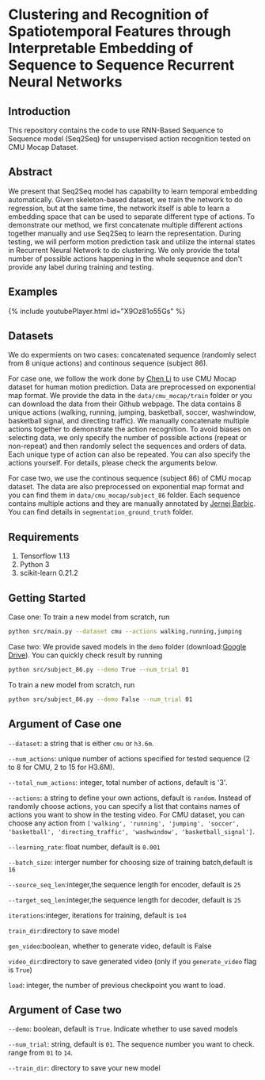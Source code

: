 # Clustering and Recognition of Spatiotemporal Features through Interpretable Embedding of Sequence to Sequence Recurrent Neural Networks

## Introduction
This repository contains the code to use RNN-Based Sequence to Sequence model (Seq2Seq) for unsupervised action recognition tested on CMU Mocap Dataset.

## Abstract
We present that Seq2Seq model has capability to learn temporal embedding automatically. Given skeleton-based dataset, we train the network to do regression, but at the same time, the network itself is able to learn a embedding space that can be used to separate different type of actions. 
To demonstrate our method, we first concatenate multiple different actions together manually and use Seq2Seq to learn the representation. During testing,
we will perform motion prediction task and utilize the internal states in Recurrent Neural Network to do clustering. We only provide the total number of 
possible actions happening in the whole sequence and don't provide any label during training and testing.

## Examples
{% include youtubePlayer.html id="X9Oz81o55Gs" %}

## Datasets
We do expermients on two cases: concatenated sequence (randomly select from 8 unique actions) and continous sequence (subject 86).

For case one, we follow the work done by [Chen Li](https://github.com/chaneyddtt/Convolutional-Sequence-to-Sequence-Model-for-Human-Dynamics) to use CMU Mocap dataset for human motion prediction. Data are preprocessed on exponential map format. We provide the data in the `data/cmu_mocap/train` folder or you can download the data from their Github webpage. The data contains 8 unique actions (walking, running, jumping, basketball, soccer, washwindow, basketball signal, and directing traffic). We manually concatenate multiple actions together to demonstrate the action recognition. To avoid biases on selecting data, we only specify the number of possible actions (repeat or non-repeat) and then randomly select the sequences and orders of data. Each unique type of action can also be repeated. You can also specify the actions yourself. For details, please check the arguments below.

For case two, we use the continous sequence (subject 86) of CMU mocap dataset. The data are also preprocessed on exponential map format and you can find them in `data/cmu_mocap/subject_86` folder. Each sequence contains multiple actions and they are manually annotated by [Jernej Barbic](https://www.researchgate.net/publication/221474944_Segmenting_Motion_Capture_Data_into_Distinct_Behaviors). You can find details in `segmentation_ground_truth` folder.

## Requirements
1. Tensorflow 1.13
2. Python 3
3. scikit-learn 0.21.2

## Getting Started
Case one: To train a new model from scratch, run
```bash
python src/main.py --dataset cmu --actions walking,running,jumping
```
Case two: We provide saved models in the `demo` folder (download:[Google Drive](https://drive.google.com/file/d/1fIgWPqs7ukCGN5tW5ka-6F56j9wOyIwX/view?usp=sharing)). You can quickly check result by running
```bash
python src/subject_86.py --demo True --num_trial 01
```
To train a new model from scratch, run
```bash
python src/subject_86.py --demo False --num_trial 01
```

## Argument of Case one
`--dataset`: a string that is either `cmu` or `h3.6m`.

`--num_actions`: unique number of actions specified for tested sequence (2 to 8 for CMU, 2 to 15 for H3.6M).

`--total_num_actions`: integer, total number of actions, default is '3'.

`--actions`: a string to define your own actions, default is `random`. Instead of randomly choose actions, you can specify a list that contains names of actions you want to show in the testing video. For CMU dataset, you can choose
any action from `['walking', 'running', 'jumping', 'soccer', 'basketball', 'directing_traffic', 'washwindow', 'basketball_signal']`.

`--learning_rate`: float number, default is `0.001`

`--batch_size`: interger number for choosing size of training batch,default is `16`

`--source_seq_len`:integer,the sequence length for encoder, default is `25`

`--target_seq_len`:integer,the sequence length for decoder, default is `25`

`iterations`:integer, iterations for training, default is `1e4`

`train_dir`:directory to save model

`gen_video`:boolean, whether to generate video, default is False

`video_dir`:directory to save generated video (only if you `generate_video` flag is `True`)

`load`: integer, the number of previous checkpoint you want to load.

## Argument of Case two
`--demo`: boolean, default is `True`. Indicate whether to use saved models

`--num_trial`: string, default is `01`. The sequence number you want to check. range from `01` to `14`.

`--train_dir`: directory to save your new model
